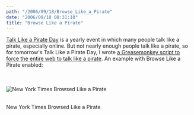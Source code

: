 ```yaml
---
path: "/2006/09/18/Browse_Like_a_Pirate" 
date: "2006/09/18 08:31:10" 
title: "Browse Like a Pirate" 
---
```

<p><a href="http://www.talklikeapirate.com/">Talk Like a Pirate Day</a> is a yearly event in which many people talk like a pirate, especially online. But not nearly enough people talk like a pirate, so for tomorrow's Talk Like a Pirate Day, I wrote <a href="http://greasemonkey.makedatamakesense.com/browse_like_a_pirate/">a Greasemonkey script to force the entire web to talk like a pirate</a>. An example with Browse Like a Pirate enabled:</p><br><div style="overflow: auto;"><br><img src="http://makedatamakesense.com/image/browse_like_a_pirate_sample.png" alt="New York Times Browsed Like a Pirate" /><br></div><br><p class="caption">New York Times Browsed Like a Pirate</p>